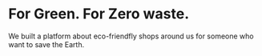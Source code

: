 # For Green. For Zero waste.
We built a platform about eco-friendfly shops around us for someone who want to save the Earth.

